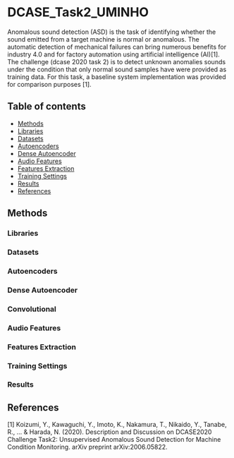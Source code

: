 # DCASE_Task2_UMINHO

Anomalous sound detection (ASD) is the task of identifying whether the sound emitted from a target machine is normal or anomalous. The automatic detection of mechanical failures can bring numerous benefits for industry 4.0 and for factory automation using artificial intelligence (AI)[1]. 
The challenge (dcase 2020 task 2) is to detect unknown anomalies sounds under the condition that only normal sound samples have were provided as training data. For this task, a baseline system implementation was provided for comparison purposes [1].  

## Table of contents
- [Methods](#methods)
- [Libraries](#libraries)
- [Datasets](#datasets)
- [Autoencoders](#autoencoders)
- [Dense Autoencoder](#dense-autoencoder)
- [Audio Features](#audio-features)
- [Features Extraction](#features-extraction)
- [Training Settings](#training-settings)
- [Results](#results)
- [References](#references)



## Methods

### Libraries
### Datasets
### Autoencoders

### Dense Autoencoder

### Convolutional


### Audio Features


### Features Extraction


### Training Settings

### Results

## References

[1] Koizumi, Y., Kawaguchi, Y., Imoto, K., Nakamura, T., Nikaido, Y., Tanabe, R., ... & Harada, N. (2020). Description and Discussion on DCASE2020 Challenge Task2: Unsupervised Anomalous Sound Detection for Machine Condition Monitoring. arXiv preprint arXiv:2006.05822.
